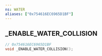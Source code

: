 ```yaml
---
ns: WATER
aliases: ["0x754616EC6965D1BF"]
---
```

## _ENABLE_WATER_COLLISION

```c
// 0x754616EC6965D1BF
void _ENABLE_WATER_COLLISION();
```

